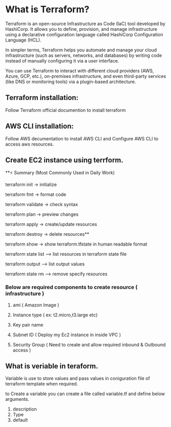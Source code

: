 # What is Terraform?
Terraform is an open-source Infrastructure as Code (IaC) tool developed by HashiCorp. It allows you to define, provision, and manage infrastructure using a declarative configuration language called HashiCorp Configuration Language (HCL).

In simpler terms, Terraform helps you automate and manage your cloud infrastructure (such as servers, networks, and databases) by writing code instead of manually configuring it via a user interface.

You can use Terraform to interact with different cloud providers (AWS, Azure, GCP, etc.), on-premises infrastructure, and even third-party services (like DNS or monitoring tools) via a plugin-based architecture.

## Terraform installation:

Follow Terraform official documention to install terraform

## AWS CLI installation:

Follow AWS decumentation to install AWS CLI and Configure AWS CLI to access aws resources.

## Create EC2 instance using terrform.

**⚡ Summary (Most Commonly Used in Daily Work)

terraform init → initialize

terraform fmt → format code

terraform validate → check syntax

terraform plan → preview changes

terraform apply → create/update resources

terraform destroy → delete resources**

terraform show -> show terraform.tfstate in human readable format

terraform state list --> list resources in terraform state file

terraform output --> list output values

terraform state rm <resource> --> remove specify resources
### Below are required components to create resource ( infrastructure )

1. ami ( Amazon Image )

2. Instance type ( ex: t2.micro,t3.large etc)

3. Key pair name

4. Subnet ID ( Deploy my Ec2 instance in inside VPC )

5. Security Group ( Need to create and allow required inbound & Outbound access )

## What is veriable in teraform.

Variable is use to store values and pass values in coniguration file of terraform template when required.

to Create a variable you can create a file called variable.tf and define below arguments.

1. description
2. Type
3. default



